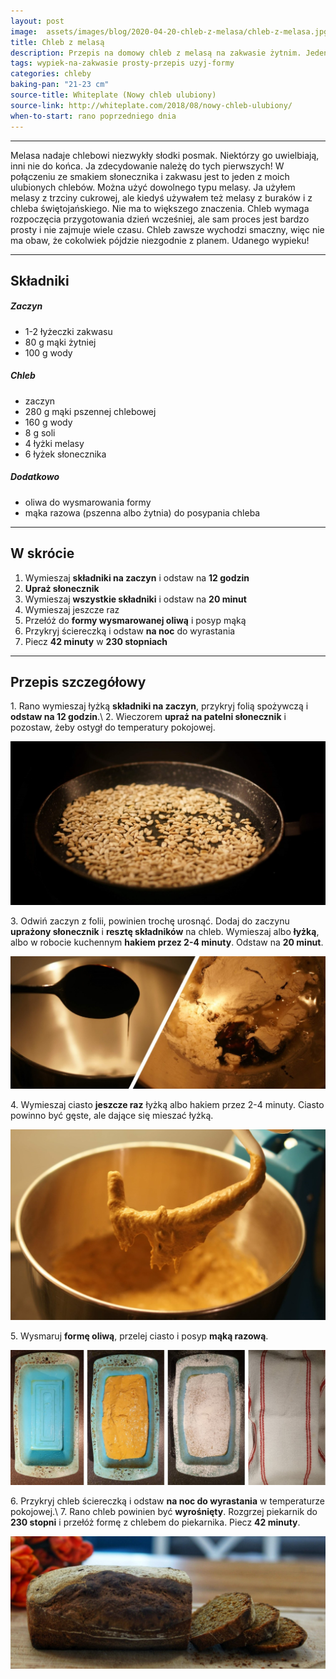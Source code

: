 ```yaml
---
layout: post
image:  assets/images/blog/2020-04-20-chleb-z-melasa/chleb-z-melasa.jpg
title: Chleb z melasą
description: Przepis na domowy chleb z melasą na zakwasie żytnim. Jeden z najlepszych chlebów domowych. Bardzo łatwy do przygotowania.
tags: wypiek-na-zakwasie prosty-przepis uzyj-formy
categories: chleby
baking-pan: "21-23 cm"
source-title: Whiteplate (Nowy chleb ulubiony)
source-link: http://whiteplate.com/2018/08/nowy-chleb-ulubiony/
when-to-start: rano poprzedniego dnia
---
```


-----

Melasa nadaje chlebowi niezwykły słodki posmak. Niektórzy go uwielbiają, inni nie do końca. Ja zdecydowanie należę do tych pierwszych! W połączeniu ze smakiem słonecznika i zakwasu jest to jeden z moich ulubionych chlebów. Można użyć dowolnego typu melasy. Ja użyłem melasy z trzciny cukrowej, ale kiedyś używałem też melasy z buraków i z chleba świętojańskiego. Nie ma to większego znaczenia. Chleb wymaga rozpoczęcia przygotowania dzień wcześniej, ale sam proces jest bardzo prosty i nie zajmuje wiele czasu. Chleb zawsze wychodzi smaczny, więc nie ma obaw, że cokolwiek pójdzie niezgodnie z planem. Udanego wypieku!

-----

## Składniki

##### Zaczyn
* 1-2 łyżeczki zakwasu
* 80 g mąki żytniej
* 100 g wody

##### Chleb

* zaczyn
* 280 g mąki pszennej chlebowej
* 160 g wody
* 8 g soli
* 4 łyżki melasy
* 6 łyżek słonecznika

##### Dodatkowo

* oliwa do wysmarowania formy
* mąka razowa (pszenna albo żytnia) do posypania chleba

-----

## W skrócie

1. Wymieszaj **składniki na zaczyn** i odstaw na **12 godzin**
2. **Upraż słonecznik**
3. Wymieszaj **wszystkie składniki** i odstaw na **20 minut**
4. Wymieszaj jeszcze raz
5. Przełóż do **formy wysmarowanej oliwą** i posyp mąką
6. Przykryj ściereczką i odstaw **na noc** do wyrastania
7. Piecz **42 minuty** w **230 stopniach**

-----

## Przepis szczegółowy

1\. Rano wymieszaj łyżką **składniki na zaczyn**, przykryj folią spożywczą i **odstaw na 12 godzin**.\\
2\. Wieczorem **upraż na patelni słonecznik** i pozostaw, żeby ostygł do temperatury pokojowej.

![Chleb z melasą - Słonecznik](/assets/images/blog/2020-04-20-chleb-z-melasa/chleb-z-melasa-slonecznik.jpg)

3\. Odwiń zaczyn z folii, powinien trochę urosnąć. Dodaj do zaczynu **uprażony słonecznik** i **resztę składników** na chleb. Wymieszaj albo **łyżką**, albo w robocie kuchennym **hakiem przez 2-4 minuty**. Odstaw na **20 minut**.

![Chleb z melasą - Mieszanie](/assets/images/blog/2020-04-20-chleb-z-melasa/chleb-z-melasa-dodanie-melasy.jpg)

4\. Wymieszaj ciasto **jeszcze raz** łyżką albo hakiem przez 2-4 minuty. Ciasto powinno być gęste, ale dające się mieszać łyżką.

![Chleb z melasą - Mieszanie](/assets/images/blog/2020-04-20-chleb-z-melasa/chleb-z-melasa-mieszanie.jpg)

5\. Wysmaruj **formę oliwą**, przelej ciasto i posyp **mąką razową**.

![Chleb z melasą - Forma](/assets/images/blog/2020-04-20-chleb-z-melasa/chleb-z-melasa-forma.jpg)

6\. Przykryj chleb ściereczką i odstaw **na noc do wyrastania** w temperaturze pokojowej.\\
7\. Rano chleb powinien być **wyrośnięty**. Rozgrzej piekarnik do **230 stopni** i przełóż formę z chlebem do piekarnika. Piecz **42 minuty**.

![Chleb z melasą - Gotowy chleb](/assets/images/blog/2020-04-20-chleb-z-melasa/chleb-z-melasa-zakonczenie.jpg)